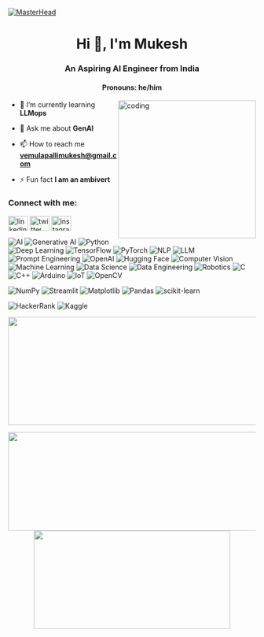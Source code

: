 [![MasterHead](https://i.giphy.com/media/v1.Y2lkPTc5MGI3NjExNHpjdXR4N2J6emN1aTMyZDk4YmNtOHgxMjJqMmo2OWIxOWF1d3VpYyZlcD12MV9pbnRlcm5hbF9naWZfYnlfaWQmY3Q9Zw/SpopD7IQN2gK3qN4jS/giphy.gif)](https://github.com/VemulapalliMukesh27)
<h1 align="center">Hi 👋, I'm Mukesh</h1>
<h3 align="center">An Aspiring AI Engineer from India</h3>
<h4 align="center">Pronouns: he/him</h4>
<img align="right" alt="coding" width="280" src="https://media.giphy.com/media/ZVik7pBtu9dNS/giphy.gif">

- 🌱 I’m currently learning **LLMops**

- 💬 Ask me about **GenAI**

- 📫 How to reach me **vemulapallimukesh@gmail.com**

- ⚡ Fun fact **I am an ambivert**

<h3 align="left">Connect with me:</h3>
<p align="left">
<a href="https://www.linkedin.com/in/mukesh-vemulapalli-93a259261" target="_blank"><img align="center" src="https://img.icons8.com/fluency/48/000000/linkedin.png" alt="linkedin" height="30" width="40" /></a>
<a href="https://twitter.com/VemulapalliMuk1" target="_blank"><img align="center" src="https://img.icons8.com/color/48/000000/twitter--v2.png" alt="twitter" height="30" width="40" /></a>
<a href="https://www.instagram.com/vemulapalli_mukesh/" target="_blank"><img align="center" src="https://icones.pro/wp-content/uploads/2021/02/instagram-logo-icone4.png" alt="instagram" height="30" width="40" /></a>

</p>

![AI](https://img.shields.io/badge/AI-00BCD4?style=for-the-badge&logo=ai&logoColor=white)
![Generative AI](https://img.shields.io/badge/Generative_AI-4285F4?style=for-the-badge&logo=google&logoColor=white)
![Python](https://img.shields.io/badge/python-3670A0?style=for-the-badge&logo=python&logoColor=ffdd54)
![Deep Learning](https://img.shields.io/badge/Deep_Learning-9C27B0?style=for-the-badge&logo=keras&logoColor=white)
![TensorFlow](https://img.shields.io/badge/TensorFlow-FF6F00?style=for-the-badge&logo=tensorflow&logoColor=white)
![PyTorch](https://img.shields.io/badge/PyTorch-EE4C2C?style=for-the-badge&logo=pytorch&logoColor=white)
![NLP](https://img.shields.io/badge/NLP-FFC107?style=for-the-badge&logo=nlp&logoColor=white)
![LLM](https://img.shields.io/badge/LLM-FF5722?style=for-the-badge&logo=language-model&logoColor=white)
![Prompt Engineering](https://img.shields.io/badge/Prompt_Engineering-795548?style=for-the-badge&logo=prompt&logoColor=white)
![OpenAI](https://img.shields.io/badge/OpenAI-412991?style=for-the-badge&logo=openai&logoColor=white)
![Hugging Face](https://img.shields.io/badge/Hugging%20Face-ffdd54?style=for-the-badge&logo=huggingface&logoColor=white)
![Computer Vision](https://img.shields.io/badge/Computer_Vision-8BC34A?style=for-the-badge&logo=opencv&logoColor=white)
![Machine Learning](https://img.shields.io/badge/Machine_Learning-FFEB3B?style=for-the-badge&logo=ml&logoColor=white)
![Data Science](https://img.shields.io/badge/Data_Science-795548?style=for-the-badge&logo=data-science&logoColor=white)
![Data Engineering](https://img.shields.io/badge/Data_Engineering-FF5722?style=for-the-badge&logo=data&logoColor=white)
![Robotics](https://img.shields.io/badge/Robotics-3F51B5?style=for-the-badge&logo=robotframework&logoColor=white)
![C](https://img.shields.io/badge/C-00599C?style=for-the-badge&logo=c&logoColor=white)
![C++](https://img.shields.io/badge/C++-00599C?style=for-the-badge&logo=c%2B%2B&logoColor=white)
![Arduino](https://img.shields.io/badge/Arduino-00979D?style=for-the-badge&logo=arduino&logoColor=white)
![IoT](https://img.shields.io/badge/IoT-008CFF?style=for-the-badge&logo=iot&logoColor=white)
![OpenCV](https://img.shields.io/badge/OpenCV-5C3EE8?style=for-the-badge&logo=opencv&logoColor=white)

![NumPy](https://img.shields.io/badge/NumPy-013243?style=for-the-badge&logo=numpy&logoColor=white)
![Streamlit](https://img.shields.io/badge/Streamlit-FF4B4B?style=for-the-badge&logo=streamlit&logoColor=white)
![Matplotlib](https://img.shields.io/badge/Matplotlib-0C55A5?style=for-the-badge&logo=matplotlib&logoColor=white)
![Pandas](https://img.shields.io/badge/Pandas-150458?style=for-the-badge&logo=pandas&logoColor=white)
![scikit-learn](https://img.shields.io/badge/scikit--learn-F7931E?style=for-the-badge&logo=scikit-learn&logoColor=white)

![HackerRank](https://img.shields.io/badge/-Hackerrank-2EC866?style=for-the-badge&logo=HackerRank&logoColor=white)
![Kaggle](https://img.shields.io/badge/Kaggle-035a7d?style=for-the-badge&logo=kaggle&logoColor=white)
<br/>

<p align="center">
  <img width="800" height="220" src="https://streak-stats.demolab.com?user=VemulapalliMukesh27&theme=highcontrast&hide_border=true&border_radius=5&card_width=800">
</p>

<p align="center">
  <img width="600" height="200" src="https://github-readme-stats.vercel.app/api?username=VemulapalliMukesh27&show_icons=true&theme=vision-friendly-dark">
  <img width="400" height="200" src="https://github-readme-stats.vercel.app/api/top-langs/?username=VemulapalliMukesh27&size_weight=0.15&count_weight=0.5&layout=compact&theme=vision-friendly-dark">
</p>

<div id="header" align="center">
  <img src="https://komarev.com/ghpvc/?username=VemulapalliMukesh27&style=for-the-badge&color=orange" alt=""/>
</div>
